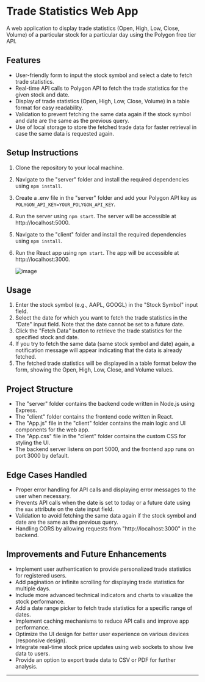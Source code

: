# Trade Statistics Web App

A web application to display trade statistics (Open, High, Low, Close, Volume) of a particular stock for a particular day using the Polygon free tier API.

## Features

- User-friendly form to input the stock symbol and select a date to fetch trade statistics.
- Real-time API calls to Polygon API to fetch the trade statistics for the given stock and date.
- Display of trade statistics (Open, High, Low, Close, Volume) in a table format for easy readability.
- Validation to prevent fetching the same data again if the stock symbol and date are the same as the previous query.
- Use of local storage to store the fetched trade data for faster retrieval in case the same data is requested again.

## Setup Instructions

1. Clone the repository to your local machine.
2. Navigate to the "server" folder and install the required dependencies using `npm install`.
3. Create a .env file in the "server" folder and add your Polygon API key as `POLYGON_API_KEY=YOUR_POLYGON_API_KEY`.
4. Run the server using `npm start`. The server will be accessible at http://localhost:5000.
5. Navigate to the "client" folder and install the required dependencies using `npm install`.
6. Run the React app using `npm start`. The app will be accessible at http://localhost:3000.

   ![image](https://github.com/Ankit289Prasad/Frontend-Assignment/assets/41874710/be0af2a5-295f-4ae0-95c7-6a18f1335910)


## Usage

1. Enter the stock symbol (e.g., AAPL, GOOGL) in the "Stock Symbol" input field.
2. Select the date for which you want to fetch the trade statistics in the "Date" input field. Note that the date cannot be set to a future date.
3. Click the "Fetch Data" button to retrieve the trade statistics for the specified stock and date.
4. If you try to fetch the same data (same stock symbol and date) again, a notification message will appear indicating that the data is already fetched.
5. The fetched trade statistics will be displayed in a table format below the form, showing the Open, High, Low, Close, and Volume values.

## Project Structure

- The "server" folder contains the backend code written in Node.js using Express.
- The "client" folder contains the frontend code written in React.
- The "App.js" file in the "client" folder contains the main logic and UI components for the web app.
- The "App.css" file in the "client" folder contains the custom CSS for styling the UI.
- The backend server listens on port 5000, and the frontend app runs on port 3000 by default.

## Edge Cases Handled

- Proper error handling for API calls and displaying error messages to the user when necessary.
- Prevents API calls when the date is set to today or a future date using the `max` attribute on the date input field.
- Validation to avoid fetching the same data again if the stock symbol and date are the same as the previous query.
- Handling CORS by allowing requests from "http://localhost:3000" in the backend.

## Improvements and Future Enhancements

- Implement user authentication to provide personalized trade statistics for registered users.
- Add pagination or infinite scrolling for displaying trade statistics for multiple days.
- Include more advanced technical indicators and charts to visualize the stock performance.
- Add a date range picker to fetch trade statistics for a specific range of dates.
- Implement caching mechanisms to reduce API calls and improve app performance.
- Optimize the UI design for better user experience on various devices (responsive design).
- Integrate real-time stock price updates using web sockets to show live data to users.
- Provide an option to export trade data to CSV or PDF for further analysis.

---
